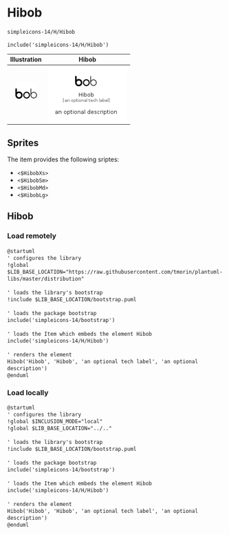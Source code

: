 # Hibob


```text
simpleicons-14/H/Hibob
```

```text
include('simpleicons-14/H/Hibob')
```



| Illustration | Hibob |
| :---: | :---: |
| ![illustration for Illustration](../../simpleicons-14/H/Hibob.png) | ![illustration for Hibob](../../simpleicons-14/H/Hibob.Local.png) |



## Sprites
The item provides the following sriptes:

- `<$HibobXs>`
- `<$HibobSm>`
- `<$HibobMd>`
- `<$HibobLg>`





## Hibob

### Load remotely
```plantuml
@startuml
' configures the library
!global $LIB_BASE_LOCATION="https://raw.githubusercontent.com/tmorin/plantuml-libs/master/distribution"

' loads the library's bootstrap
!include $LIB_BASE_LOCATION/bootstrap.puml

' loads the package bootstrap
include('simpleicons-14/bootstrap')

' loads the Item which embeds the element Hibob
include('simpleicons-14/H/Hibob')

' renders the element
Hibob('Hibob', 'Hibob', 'an optional tech label', 'an optional description')
@enduml
```

### Load locally
```plantuml
@startuml
' configures the library
!global $INCLUSION_MODE="local"
!global $LIB_BASE_LOCATION="../.."

' loads the library's bootstrap
!include $LIB_BASE_LOCATION/bootstrap.puml

' loads the package bootstrap
include('simpleicons-14/bootstrap')

' loads the Item which embeds the element Hibob
include('simpleicons-14/H/Hibob')

' renders the element
Hibob('Hibob', 'Hibob', 'an optional tech label', 'an optional description')
@enduml
```

